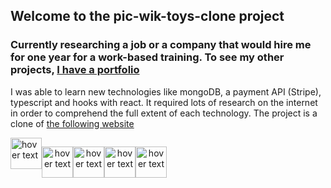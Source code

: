 

## Welcome to the pic-wik-toys-clone project

### Currently researching a job or a company that would hire me for one year for a work-based training. To see my other projects, [I have a portfolio][website]

I was able to learn new technologies like mongoDB, a payment API (Stripe), typescript and hooks with react. It required lots of research on the internet in order to comprehend the full extent of each technology. The project is a clone of [the following website][cloneurl]


 <div style="display:flex;">

  <img src="https://i.ibb.co/f0Kp7cw/github.png" width="50" height="50" title="hover text">

<p align="center">
  <img src="https://i.ibb.co/d6kyD08/react.png" width="50" height="50" title="hover text">
</p>
<p align="center">
  <img src="https://i.ibb.co/GVdFnW1/sass.png" width="50" height="50" title="hover text">
</p>
<p align="center">
  <img src="https://i.ibb.co/vhynR80/nodejs.png " width="50" height="50" title="hover text">
</p>
<p align="center">
  <img src="https://i.ibb.co/djVY283/stripe2.png" width="50" height="50" title="hover text">
</p>
  
  </div>
 



  
  
  [website]: https://armand-meunier.herokuapp.com/
  [cloneurl]: https://www.picwictoys.com/
